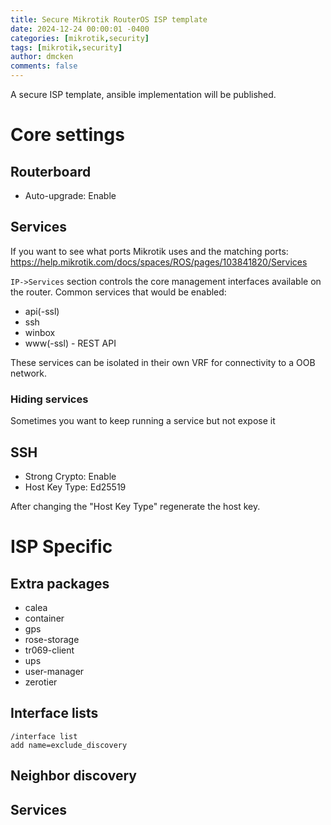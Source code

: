 ```yaml
---
title: Secure Mikrotik RouterOS ISP template
date: 2024-12-24 00:00:01 -0400
categories: [mikrotik,security]
tags: [mikrotik,security]
author: dmcken
comments: false
---
```


A secure ISP template, ansible implementation will be published.

# Core settings

## Routerboard

* Auto-upgrade: Enable

## Services

If you want to see what ports Mikrotik uses and the matching ports:
https://help.mikrotik.com/docs/spaces/ROS/pages/103841820/Services

`IP->Services` section controls the core management interfaces available on the router. Common services that would be enabled:
* api(-ssl)
* ssh
* winbox
* www(-ssl) - REST API

These services can be isolated in their own VRF for connectivity to a OOB network.

### Hiding services

Sometimes you want to keep running a service but not expose it

## SSH

* Strong Crypto: Enable
* Host Key Type: Ed25519

After changing the "Host Key Type" regenerate the host key.


# ISP Specific

## Extra packages

* calea
* container
* gps
* rose-storage
* tr069-client
* ups
* user-manager
* zerotier

## Interface lists

```
/interface list
add name=exclude_discovery
```

## Neighbor discovery

## Services